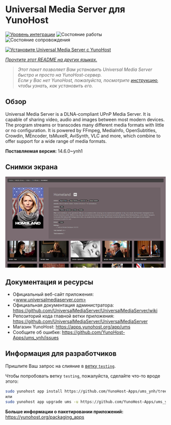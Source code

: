 <!--
Важно: этот README был автоматически сгенерирован <https://github.com/YunoHost/apps/tree/master/tools/readme_generator>
Он НЕ ДОЛЖЕН редактироваться вручную.
-->

# Universal Media Server для YunoHost

[![Уровень интеграции](https://dash.yunohost.org/integration/ums.svg)](https://ci-apps.yunohost.org/ci/apps/ums/) ![Состояние работы](https://ci-apps.yunohost.org/ci/badges/ums.status.svg) ![Состояние сопровождения](https://ci-apps.yunohost.org/ci/badges/ums.maintain.svg)

[![Установите Universal Media Server с YunoHost](https://install-app.yunohost.org/install-with-yunohost.svg)](https://install-app.yunohost.org/?app=ums)

*[Прочтите этот README на других языках.](./ALL_README.md)*

> *Этот пакет позволяет Вам установить Universal Media Server быстро и просто на YunoHost-сервер.*  
> *Если у Вас нет YunoHost, пожалуйста, посмотрите [инструкцию](https://yunohost.org/install), чтобы узнать, как установить его.*

## Обзор

Universal Media Server is a DLNA-compliant UPnP Media Server. It is capable of sharing video, audio and images between most modern devices.
The program streams or transcodes many different media formats with little or no configuration. It is powered by FFmpeg, MediaInfo, OpenSubtitles, Crowdin, MEncoder, tsMuxeR, AviSynth, VLC and more, which combine to offer support for a wide range of media formats.

**Поставляемая версия:** 14.6.0~ynh1

## Снимки экрана

![Снимок экрана Universal Media Server](./doc/screenshots/screenshot.png)

## Документация и ресурсы

- Официальный веб-сайт приложения: <www.universalmediaserver.com>
- Официальная документация администратора: <https://github.com/UniversalMediaServer/UniversalMediaServer/wiki>
- Репозиторий кода главной ветки приложения: <https://github.com/UniversalMediaServer/UniversalMediaServer>
- Магазин YunoHost: <https://apps.yunohost.org/app/ums>
- Сообщите об ошибке: <https://github.com/YunoHost-Apps/ums_ynh/issues>

## Информация для разработчиков

Пришлите Ваш запрос на слияние в [ветку `testing`](https://github.com/YunoHost-Apps/ums_ynh/tree/testing).

Чтобы попробовать ветку `testing`, пожалуйста, сделайте что-то вроде этого:

```bash
sudo yunohost app install https://github.com/YunoHost-Apps/ums_ynh/tree/testing --debug
или
sudo yunohost app upgrade ums -u https://github.com/YunoHost-Apps/ums_ynh/tree/testing --debug
```

**Больше информации о пакетировании приложений:** <https://yunohost.org/packaging_apps>
